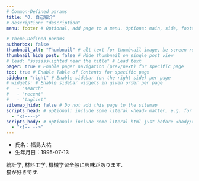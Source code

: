 ```yaml
---
# Common-Defined params
title: "0. 自己紹介"
# description: "description"
menu: footer # Optional, add page to a menu. Options: main, side, footer

# Theme-Defined params
authorbox: false
thumbnail_alt: "Thumbnail" # alt text for thumbnail image, be screen reader friendly!
thumbnail_hide_post: false # Hide thumbnail on single post view
# lead: "ssssssslighted near the title" # Lead text
pager: true # Enable pager navigation (prev/next) for specific page
toc: true # Enable Table of Contents for specific page
sidebar: "right" # Enable sidebar (on the right side) per page
# widgets: # Enable sidebar widgets in given order per page
#   - "search"
#   - "recent"
#   - "taglist"
sitemap_hide: false # Do not add this page to the sitemap
scripts_head: # optional: include some literal <head> matter, e.g. for page-specific JS imports; safeHTML-filtered
  - "<!---->"
scripts_body: # optional: include some literal html just before <body/> tag, e.g. JS initialization; safeHTML-filtered
  - "<!-- -->"
---
```

- 氏名：福島大祐
- 生年月日：1995-07-13

統計学, 材料工学, 機械学習全般に興味があります.  
猫が好きです.